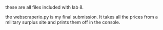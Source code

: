 these are all files included with lab 8.

the webscraperio.py is my final submission. It takes all the prices from a military surplus site and prints them off in the console. 
